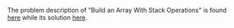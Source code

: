 The problem description of "Build an Array With Stack Operations" is found [here](https://leetcode.com/problems/build-an-array-with-stack-operations/) while its solution [here](https://github.com/aurimas13/LeetCode-HR-MAANG/blob/main/LeetCode/Python%20Solutions/Build%20an%20Array%20With%20Stack%20Operations/build.py).
